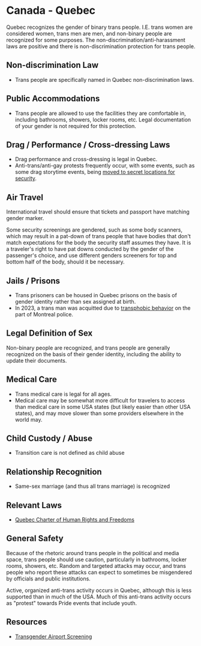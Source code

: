 # Canada - Quebec

Quebec recognizes the gender of binary trans people. I.E. trans women
are considered women, trans men are men, and non-binary people are
recognized for some purposes. The non-discrimination/anti-harassment laws
are positive and there is non-discrimination protection for trans people.

## Non-discrimination Law

 * Trans people are specifically named in Quebec non-discrimination laws.

## Public Accommodations

 * Trans people are allowed to use the facilities they are comfortable
   in, including bathrooms, showers, locker rooms, etc.  Legal
   documentation of your gender is not required for this protection.

## Drag / Performance / Cross-dressing Laws

 * Drag performance and cross-dressing is legal in Quebec.
 * Anti-trans/anti-gay protests frequently occur, with some events, such
   as some drag storytime events, being [moved to secret locations for
   security](https://www.cbc.ca/news/canada/montreal/drag-story-hour-secret-location-1.6799385).

## Air Travel

International travel should ensure that tickets and passport have
matching gender marker.

Some security screenings are gendered, such as some body scanners, which
may result in a pat-down of trans people that have bodies that don't
match expectations for the body the security staff assumes they have. It
is a traveler's right to have pat downs conducted by the gender of the
passenger's choice, and use different genders screeners for top and
bottom half of the body, should it be necessary.

## Jails / Prisons

 * Trans prisoners can be housed in Quebec prisons on the basis of
   gender identity rather than sex assigned at birth.
 * In 2023, a trans man was acquitted due to [transphobic behavior](https://montreal.ctvnews.ca/court-tosses-case-against-trans-man-after-inappropriate-and-humiliating-montreal-police-interrogation-1.6314556)
   on the part of Montreal police.

## Legal Definition of Sex

Non-binary people are recognized, and trans people are generally
recognized on the basis of their gender identity, including the ability
to update their documents.

## Medical Care

 * Trans medical care is legal for all ages.
 * Medical care may be somewhat more difficult for travelers to access
   than medical care in some USA states (but likely easier than other
   USA states), and may move slower than some providers elsewhere in the
   world may.

## Child Custody / Abuse

 * Transition care is not defined as child abuse

## Relationship Recognition

 * Same-sex marriage (and thus all trans marriage) is recognized

## Relevant Laws

 * [Quebec Charter of Human Rights and
   Freedoms](https://www.legisquebec.gouv.qc.ca/en/document/cs/C-12)

## General Safety

Because of the rhetoric around trans people in the political and media
space, trans people should use caution, particularly in bathrooms,
locker rooms, showers, etc.  Random and targeted attacks may occur, and
trans people who report these attacks can expect to sometimes be misgendered
by officials and public institutions.

Active, organized anti-trans activity occurs in Quebec, although this
is less supported than in much of the USA. Much of this anti-trans
activity occurs as "protest" towards Pride events that include youth.

## Resources

 * [Transgender Airport Screening](https://www.catsa-acsta.gc.ca/en/transgender-passengers)

